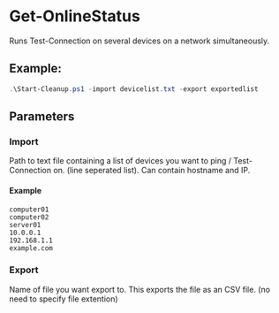 # Get-OnlineStatus
Runs Test-Connection on several devices on a network simultaneously.

## Example:
```powershell
.\Start-Cleanup.ps1 -import devicelist.txt -export exportedlist
```
## Parameters
### Import
Path to text file containing a list of devices you want to ping / Test-Connection on. (line seperated list). Can contain hostname and IP.
#### Example
```
computer01
computer02
server01
10.0.0.1
192.168.1.1
example.com
```
### Export
Name of file you want export to. This exports the file as an CSV file. (no need to specify file extention)